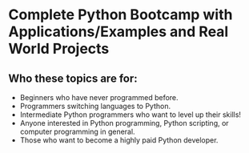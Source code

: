 # Complete Python Bootcamp with Applications/Examples and Real World Projects

## Who these topics are for:
* Beginners who have never programmed before.
* Programmers switching languages to Python.
* Intermediate Python programmers who want to level up their skills!
* Anyone interested in Python programming, Python scripting, or computer programming in general.
* Those who want to become a highly paid Python developer.


